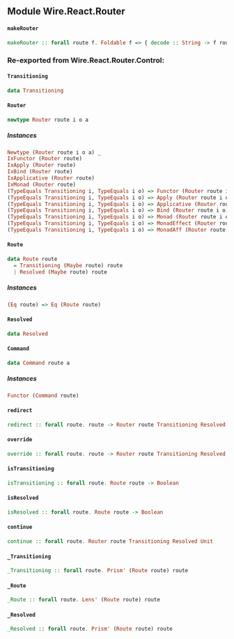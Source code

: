 ## Module Wire.React.Router

#### `makeRouter`

``` purescript
makeRouter :: forall route f. Foldable f => { decode :: String -> f route, encode :: route -> String, initial :: route, interface :: PushStateInterface, onRouteChange :: route -> Router route Transitioning Resolved Unit } -> Effect { component :: JSX, navigate :: route -> Effect Unit, redirect :: route -> Effect Unit, signal :: Signal (Route route) }
```


### Re-exported from Wire.React.Router.Control:

#### `Transitioning`

``` purescript
data Transitioning
```

#### `Router`

``` purescript
newtype Router route i o a
```

##### Instances
``` purescript
Newtype (Router route i o a) _
IxFunctor (Router route)
IxApply (Router route)
IxBind (Router route)
IxApplicative (Router route)
IxMonad (Router route)
(TypeEquals Transitioning i, TypeEquals i o) => Functor (Router route i o)
(TypeEquals Transitioning i, TypeEquals i o) => Apply (Router route i o)
(TypeEquals Transitioning i, TypeEquals i o) => Applicative (Router route i o)
(TypeEquals Transitioning i, TypeEquals i o) => Bind (Router route i o)
(TypeEquals Transitioning i, TypeEquals i o) => Monad (Router route i o)
(TypeEquals Transitioning i, TypeEquals i o) => MonadEffect (Router route i o)
(TypeEquals Transitioning i, TypeEquals i o) => MonadAff (Router route i o)
```

#### `Route`

``` purescript
data Route route
  = Transitioning (Maybe route) route
  | Resolved (Maybe route) route
```

##### Instances
``` purescript
(Eq route) => Eq (Route route)
```

#### `Resolved`

``` purescript
data Resolved
```

#### `Command`

``` purescript
data Command route a
```

##### Instances
``` purescript
Functor (Command route)
```

#### `redirect`

``` purescript
redirect :: forall route. route -> Router route Transitioning Resolved Unit
```

#### `override`

``` purescript
override :: forall route. route -> Router route Transitioning Resolved Unit
```

#### `isTransitioning`

``` purescript
isTransitioning :: forall route. Route route -> Boolean
```

#### `isResolved`

``` purescript
isResolved :: forall route. Route route -> Boolean
```

#### `continue`

``` purescript
continue :: forall route. Router route Transitioning Resolved Unit
```

#### `_Transitioning`

``` purescript
_Transitioning :: forall route. Prism' (Route route) route
```

#### `_Route`

``` purescript
_Route :: forall route. Lens' (Route route) route
```

#### `_Resolved`

``` purescript
_Resolved :: forall route. Prism' (Route route) route
```

